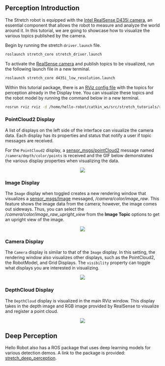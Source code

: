## Perception Introduction

The Stretch robot is equipped with the [Intel RealSense D435i camera](https://www.intelrealsense.com/depth-camera-d435i/), an essential component that allows the robot to measure and analyze the world around it. In this tutorial, we are going to showcase how to visualize the various topics published by the camera.

Begin by running the stretch `driver.launch` file.

```bash
roslaunch stretch_core stretch_driver.launch
```

To activate the [RealSense camera](https://www.intelrealsense.com/depth-camera-d435i/) and publish topics to be visualized, run the following launch file in a new terminal.

```bash
roslaunch stretch_core d435i_low_resolution.launch
```

Within this tutorial package, there is an [RViz config file](https://github.com/hello-robot/stretch_tutorials/blob/noetic/rviz/perception_example.rviz) with the topics for perception already in the Display tree. You can visualize these topics and the robot model by running the command below in a new terminal.

```bash
rosrun rviz rviz -d /home/hello-robot/catkin_ws/src/stretch_tutorials/rviz/perception_example.rviz
```

### PointCloud2 Display

A list of displays on the left side of the interface can visualize the camera data. Each display has its properties and status that notify a user if topic messages are received.

For the `PointCloud2` display, a [sensor_msgs/pointCloud2](http://docs.ros.org/en/lunar/api/sensor_msgs/html/msg/PointCloud2.html) message named `/camera/depth/color/points` is received and the GIF below demonstrates the various display properties when visualizing the data.

<p align="center">
  <img src="https://raw.githubusercontent.com/hello-robot/stretch_tutorials/noetic/images/perception_rviz.gif"/>
</p>

### Image Display
The `Image` display when toggled creates a new rendering window that visualizes a [sensor_msgs/Image](http://docs.ros.org/en/lunar/api/sensor_msgs/html/msg/Image.html) messaged, */camera/color/image_raw*. This feature shows the image data from the camera; however, the image comes out sideways. Thus, you can select the */camera/color/image_raw_upright_view* from the **Image Topic** options to get an upright view of the image.

<p align="center">
  <img src="https://raw.githubusercontent.com/hello-robot/stretch_tutorials/noetic/images/perception_image.gif"/>
</p>

### Camera Display
The `Camera` display is similar to that of the `Image` display. In this setting, the rendering window also visualizes other displays, such as the PointCloud2, the RobotModel, and Grid Displays. The `visibility` property can toggle what displays you are interested in visualizing.

<p align="center">
  <img src="https://raw.githubusercontent.com/hello-robot/stretch_tutorials/noetic/images/perception_camera.gif"/>
</p>

### DepthCloud Display
The `DepthCloud` display is visualized in the main RViz window. This display takes in the depth image and RGB image provided by RealSense to visualize and register a point cloud.

<p align="center">
  <img src="https://raw.githubusercontent.com/hello-robot/stretch_tutorials/noetic/images/perception_depth.gif"/>
</p>

## Deep Perception
Hello Robot also has a ROS package that uses deep learning models for various detection demos. A link to the package is provided: [stretch_deep_perception](https://github.com/hello-robot/stretch_ros/tree/master/stretch_deep_perception).